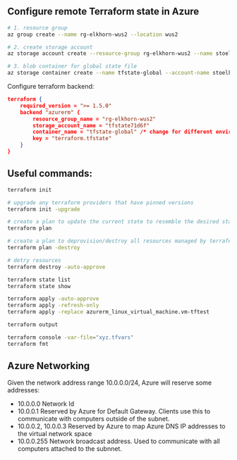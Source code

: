 
## Configure remote Terraform state in Azure

```bash
# 1. resource group
az group create --name rg-elkhorn-wus2 --location wus2

# 2. create storage account
az storage account create --resource-group rg-elkhorn-wus2 --name stoelkhornu3g3pw --sku Standard_LRS --encryption-services blob

# 3. blob container for global state file
az storage container create --name tfstate-global --account-name stoelkhornu3g3pw
```

Configure terraform backend:
```json
terraform {
    required_version = ">= 1.5.0"
    backend "azurerm" {
        resource_group_name = "rg-elkhorn-wus2"
        storage_account_name = "tfstate71d6f"
        container_name = "tfstate-global" /* change for different environments */
        key = "terraform.tfstate"
    }
}
```

## Useful commands:

```bash
terraform init

# upgrade any terraform providers that have pinned versions
terraform init -upgrade

# create a plan to update the current state to resemble the desired state
terraform plan

# create a plan to deprovision/destroy all resources managed by terraform
terraform plan -destroy

# detry resources
terraform destroy -auto-approve

terraform state list
terraform state show 

terraform apply -auto-approve
terraform apply -refresh-only
terraform apply -replace azurerm_linux_virtual_machine.vm-tftest

terraform output

terraform console -var-file="xyz.tfvars" 
terraform fmt
```

## Azure Networking

Given the network address range 10.0.0.0/24, Azure will reserve some addresses:

- 10.0.0.0 Network Id
- 10.0.0.1 Reserved by Azure for Default Gateway. Clients use this to communicate with computers outside of the subnet.
- 10.0.0.2, 10.0.0.3 Reserved by Azure to map Azure DNS IP addresses to the virtual network space
- 10.0.0.255 Network broadcast address. Used to communicate with all computers attached to the subnnet.
